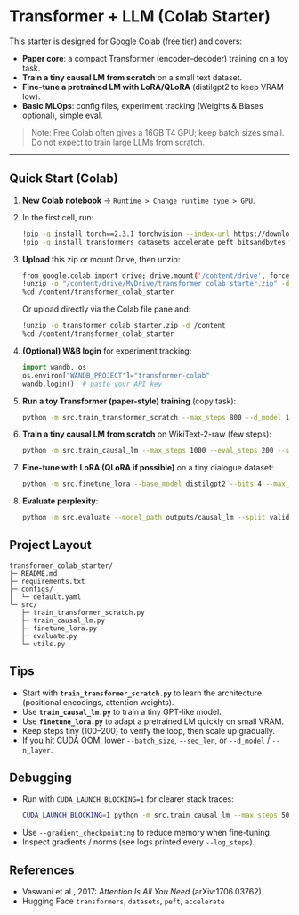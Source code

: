 # Transformer + LLM (Colab Starter)

This starter is designed for Google Colab (free tier) and covers:
- **Paper core**: a compact Transformer (encoder–decoder) training on a toy task.
- **Train a tiny causal LM from scratch** on a small text dataset.
- **Fine-tune a pretrained LM with LoRA/QLoRA** (distilgpt2 to keep VRAM low).
- **Basic MLOps**: config files, experiment tracking (Weights & Biases optional), simple eval.

> Note: Free Colab often gives a 16GB T4 GPU; keep batch sizes small. Do not expect to train large LLMs from scratch.

---

## Quick Start (Colab)

1. **New Colab notebook** → `Runtime > Change runtime type > GPU`.
2. In the first cell, run:
   ```bash
   !pip -q install torch==2.3.1 torchvision --index-url https://download.pytorch.org/whl/cu121
   !pip -q install transformers datasets accelerate peft bitsandbytes wandb sentencepiece tokenizers==0.15.2
   ```

3. **Upload** this zip or mount Drive, then unzip:
   ```bash
   from google.colab import drive; drive.mount('/content/drive', force_remount=True)
   !unzip -o "/content/drive/MyDrive/transformer_colab_starter.zip" -d /content
   %cd /content/transformer_colab_starter
   ```
   Or upload directly via the Colab file pane and:
   ```bash
   !unzip -o transformer_colab_starter.zip -d /content
   %cd /content/transformer_colab_starter
   ```

4. **(Optional) W&B login** for experiment tracking:
   ```python
   import wandb, os
   os.environ["WANDB_PROJECT"]="transformer-colab"
   wandb.login()  # paste your API key
   ```

5. **Run a toy Transformer (paper-style) training** (copy task):
   ```bash
   python -m src.train_transformer_scratch --max_steps 800 --d_model 128 --nhead 4 --num_layers 2
   ```

6. **Train a tiny causal LM from scratch** on WikiText-2-raw (few steps):
   ```bash
   python -m src.train_causal_lm --max_steps 1000 --eval_steps 200 --save_steps 500
   ```

7. **Fine-tune with LoRA (QLoRA if possible)** on a tiny dialogue dataset:
   ```bash
   python -m src.finetune_lora --base_model distilgpt2 --bits 4 --max_steps 600 --eval_steps 200
   ```

8. **Evaluate perplexity**:
   ```bash
   python -m src.evaluate --model_path outputs/causal_lm --split validation
   ```

## Project Layout

```
transformer_colab_starter/
├─ README.md
├─ requirements.txt
├─ configs/
│  └─ default.yaml
└─ src/
   ├─ train_transformer_scratch.py
   ├─ train_causal_lm.py
   ├─ finetune_lora.py
   ├─ evaluate.py
   └─ utils.py
```

## Tips

- Start with **`train_transformer_scratch.py`** to learn the architecture (positional encodings, attention weights).
- Use **`train_causal_lm.py`** to train a tiny GPT-like model.
- Use **`finetune_lora.py`** to adapt a pretrained LM quickly on small VRAM.
- Keep steps tiny (100–200) to verify the loop, then scale up gradually.
- If you hit CUDA OOM, lower `--batch_size`, `--seq_len`, or `--d_model` / `--n_layer`.

## Debugging

- Run with `CUDA_LAUNCH_BLOCKING=1` for clearer stack traces:
  ```bash
  CUDA_LAUNCH_BLOCKING=1 python -m src.train_causal_lm --max_steps 50
  ```
- Use `--gradient_checkpointing` to reduce memory when fine-tuning.
- Inspect gradients / norms (see logs printed every `--log_steps`).

## References
- Vaswani et al., 2017: *Attention Is All You Need* (arXiv:1706.03762)
- Hugging Face `transformers`, `datasets`, `peft`, `accelerate`
